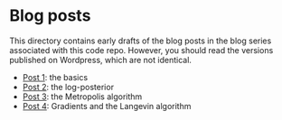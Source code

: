 # Blog posts

This directory contains early drafts of the blog posts in the blog series associated with this code repo. However, you should read the versions published on Wordpress, which are not identical.

* [Post 1](https://darrenjw.wordpress.com/2022/08/07/bayesian-inference-for-a-logistic-regression-model-part-1/): the basics
* [Post 2](https://darrenjw.wordpress.com/2022/08/07/bayesian-inference-for-a-logistic-regression-model-part-2/): the log-posterior
* [Post 3](https://darrenjw.wordpress.com/2022/08/14/bayesian-inference-for-a-logistic-regression-model-part-3/): the Metropolis algorithm
* [Post 4](https://darrenjw.wordpress.com/2022/08/22/bayesian-inference-for-a-logistic-regression-model-part-4/): Gradients and the Langevin algorithm

